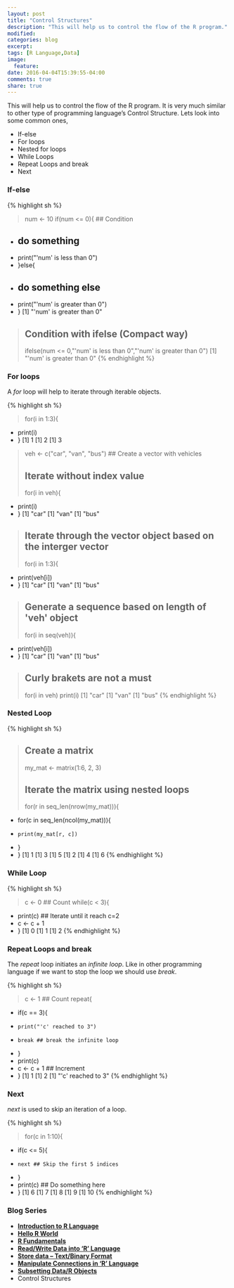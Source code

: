 ```yaml
---
layout: post
title: "Control Structures"
description: "This will help us to control the flow of the R program."
modified:
categories: blog
excerpt:
tags: [R Language,Data]
image:
  feature:
date: 2016-04-04T15:39:55-04:00
comments: true
share: true
---
```


This will help us to control the flow of the R program. It is very much similar to other type of programming language’s Control Structure. Lets look into some common ones,

* If-else
* For loops
* Nested for loops
* While Loops
* Repeat Loops and break
* Next

### If-else

{% highlight sh %}
> num <- 10
> if(num <= 0){ ## Condition 
+   ## do something
+   print("'num' is less than 0")
+ }else{
+   ## do something else
+   print("'num' is greater than 0")
+ }
[1] "'num' is greater than 0"
> ## Condition with ifelse (Compact way)
> ifelse(num <= 0,"'num' is less than 0","'num' is greater than 0")
[1] "'num' is greater than 0"
{% endhighlight %}

### For loops

A _for_ loop will help to iterate through iterable objects.

{% highlight sh %}
> for(i in 1:3){
+   print(i)
+ }
[1] 1
[1] 2
[1] 3
> veh <- c("car", "van", "bus") ## Create a vector with vehicles
> 
> ## Iterate without index value
> for(i in veh){
+   print(i)
+ }
[1] "car"
[1] "van"
[1] "bus"
> 
> ## Iterate through the vector object based on the interger vector
> for(i in 1:3){
+   print(veh[i])
+ }
[1] "car"
[1] "van"
[1] "bus"
> 
> ## Generate a sequence based on length of 'veh' object
> for(i in seq(veh)){
+   print(veh[i])
+ }
[1] "car"
[1] "van"
[1] "bus"
> 
> ## Curly brakets are not a must
> for(i in veh) print(i)
[1] "car"
[1] "van"
[1] "bus"
{% endhighlight %}

### Nested Loop

{% highlight sh %}
> ## Create a matrix
> my_mat <- matrix(1:6, 2, 3) 
> 
> ## Iterate the matrix using nested loops
> for(r in seq_len(nrow(my_mat))){
+   for(c in seq_len(ncol(my_mat))){
+     print(my_mat[r, c])
+   }
+ }
[1] 1
[1] 3
[1] 5
[1] 2
[1] 4
[1] 6
{% endhighlight %}

### While Loop

{% highlight sh %}
> c <- 0 ## Count 
> while(c < 3){
+   print(c) ## Iterate until it reach c=2
+   c <- c + 1
+ }
[1] 0
[1] 1
[1] 2
{% endhighlight %}

### Repeat Loops and break

The _repeat_ loop initiates an _infinite loop_. Like in other programming language if we want to stop the loop we should use _break_. 

{% highlight sh %}
> c <- 1 ## Count
> repeat{
+   if(c == 3){
+     print("'c' reached to 3")
+     break ## break the infinite loop
+   }
+   print(c)
+   c <- c + 1 ## Increment
+ }
[1] 1
[1] 2
[1] "'c' reached to 3"
{% endhighlight %}

### Next 

_next_ is used to skip an iteration of a loop.

{% highlight sh %}
> for(c in 1:10){
+   if(c <= 5){
+     next ## Skip the first 5 indices
+   }
+   print(c) ## Do something here
+ }
[1] 6
[1] 7
[1] 8
[1] 9
[1] 10
{% endhighlight %}

### Blog Series
* [**Introduction to R Language**](/articles/introduction-to-r-language/)
* [**Hello R World**](/blog/hello-r-world/)
* [**R Fundamentals**](/blog/r-fundamentals/)
* [**Read/Write Data into ‘R’ Language**](/blog/read-write-data/)
* [**Store data – Text/Binary Format**](/blog/store-data/)
* [**Manipulate Connections in ‘R’ Language**](/blog/connections/)
* [**Subsetting Data/R Objects**](/blog/subsetting/)
* Control Structures
